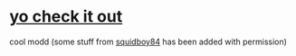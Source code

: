 # [yo check it out](https://gamebanana.com/mods/464478)
cool modd
(some stuff from [squidboy84](https://twitter.com/SquidBoy84) has been added with permission)
